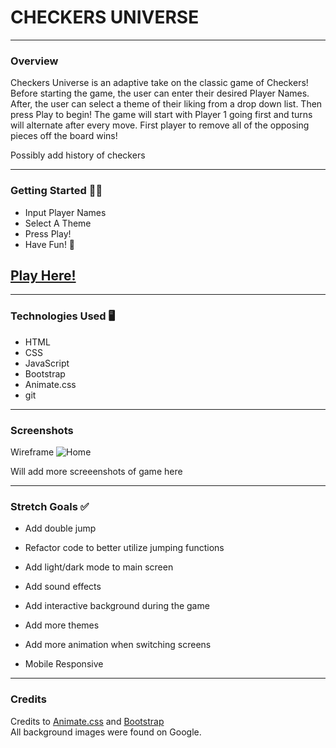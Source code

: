# CHECKERS UNIVERSE
<!-- ### By: Justin Vongdara -->

<!-- [GitHub](https://github.com/vongdara16) -->
*** 

### Overview 

Checkers Universe is an adaptive take on the classic game of Checkers! Before starting the game, the user can enter their desired Player Names. After, the user can select a theme of their liking from a drop down list. Then press Play to begin! The game will start with Player 1 going first and turns will alternate after every move. First player to remove all of the opposing pieces off the board wins!


Possibly add history of checkers

***

### Getting Started 🏃‍♂️

- Input Player Names
- Select A Theme
- Press Play!
- Have Fun! 🎉

## [Play Here!](https://vongdara16.github.io/checkers-universe/)
***


### Technologies Used 🖥

- HTML
- CSS
- JavaScript
- Bootstrap
- Animate.css
- git

***

### Screenshots

Wireframe
![Home](https://i.imgur.com/CzgTlmz.png)

Will add more screeenshots of game here
***

### Stretch Goals ✅

- Add double jump

- Refactor code to better utilize jumping functions

- Add light/dark mode to main screen

- Add sound effects

- Add interactive background during the game

- Add more themes

- Add more animation when switching screens

- Mobile Responsive


***

### Credits 

Credits to [Animate.css](https://animate.style/) and [Bootstrap](https://getbootstrap.com/docs/5.1/getting-started/introduction/)  
All background images were found on Google.


